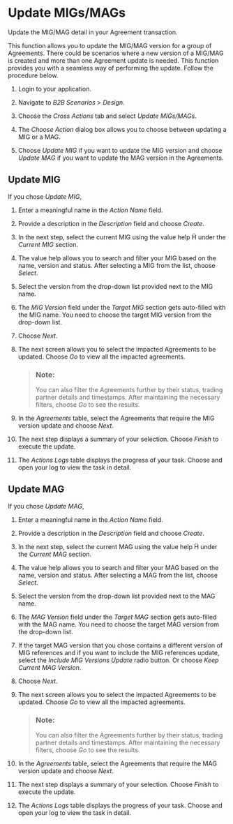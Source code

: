 <!-- loioc47533bdfc764d3ea40ed70f773c3c26 -->

<link rel="stylesheet" type="text/css" href="../css/sap-icons.css"/>

# Update MIGs/MAGs

Update the MIG/MAG detail in your Agreement transaction.

This function allows you to update the MIG/MAG version for a group of Agreements. There could be scenarios where a new version of a MIG/MAG is created and more than one Agreement update is needed. This function provides you with a seamless way of performing the update. Follow the procedure below.

1.  Login to your application.

2.  Navigate to *B2B Scenarios* \> *Design*.
3.  Choose the *Cross Actions* tab and select *Update MIGs/MAGs*.
4.  The *Choose Action* dialog box allows you to choose between updating a MIG or a MAG.
5.  Choose *Update MIG* if you want to update the MIG version and choose *Update MAG* if you want to update the MAG version in the Agreements.



<a name="loioc47533bdfc764d3ea40ed70f773c3c26__section_ty3_l4t_yxb"/>

## Update MIG

If you chose *Update MIG*,

1.  Enter a meaningful name in the *Action Name* field.

2.  Provide a description in the *Description* field and choose *Create*.
3.  In the next step, select the current MIG using the value help <span class="SAP-icons"></span> under the *Current MIG* section.
4.  The value help allows you to search and filter your MIG based on the name, version and status. After selecting a MIG from the list, choose *Select*.
5.  Select the version from the drop-down list provided next to the MIG name.
6.  The *MIG Version* field under the *Target MIG* section gets auto-filled with the MIG name. You need to choose the target MIG version from the drop-down list.
7.  Choose *Next*.
8.  The next screen allows you to select the impacted Agreements to be updated. Choose *Go* to view all the impacted agreements.

    > ### Note:  
    > You can also filter the Agreements further by their status, trading partner details and timestamps. After maintaining the necessary filters, choose *Go* to see the results.

9.  In the *Agreements* table, select the Agreements that require the MIG version update and choose *Next*.
10. The next step displays a summary of your selection. Choose *Finish* to execute the update.
11. The *Actions Logs* table displays the progress of your task. Choose and open your log to view the task in detail.



<a name="loioc47533bdfc764d3ea40ed70f773c3c26__section_m2s_3n5_yxb"/>

## Update MAG

If you chose *Update MAG*,

1.  Enter a meaningful name in the *Action Name* field.

2.  Provide a description in the *Description* field and choose *Create*.
3.  In the next step, select the current MAG using the value help <span class="SAP-icons"></span> under the *Current MAG* section.
4.  The value help allows you to search and filter your MAG based on the name, version and status. After selecting a MAG from the list, choose *Select*.
5.  Select the version from the drop-down list provided next to the MAG name.
6.  The *MAG Version* field under the *Target MAG* section gets auto-filled with the MAG name. You need to choose the target MAG version from the drop-down list.
7.  If the target MAG version that you chose contains a different version of MIG references and if you want to include the MIG references update, select the *Include MIG Versions Update* radio button. Or choose *Keep Current MAG Version*.
8.  Choose *Next*.
9.  The next screen allows you to select the impacted Agreements to be updated. Choose *Go* to view all the impacted agreements.

    > ### Note:  
    > You can also filter the Agreements further by their status, trading partner details and timestamps. After maintaining the necessary filters, choose *Go* to see the results.

10. In the *Agreements* table, select the Agreements that require the MAG version update and choose *Next*.
11. The next step displays a summary of your selection. Choose *Finish* to execute the update.
12. The *Actions Logs* table displays the progress of your task. Choose and open your log to view the task in detail.

